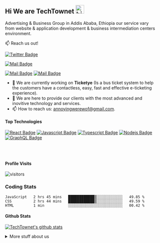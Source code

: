 ## Hi We are TechTownet <img src="https://user-images.githubusercontent.com/1303154/88677602-1635ba80-d120-11ea-84d8-d263ba5fc3c0.gif" width="28px" alt="hi">

Advertising & Business Group in Addis Ababa, Ethiopia our service vary from website & application development & business intermediation centers environment.

:mailbox: Reach us out!

[![Twitter Badge](https://img.shields.io/badge/-@TechTownet-1ca0f1?style=flat&labelColor=1ca0f1&logo=twitter&logoColor=white&link=https://twitter.com/TechTownet)](https://twitter.com/TechTownet) 

[![Mail Badge](https://img.shields.io/badge/-TechTownet-e74c3c?style=flat&labelColor=e74c3c&logo=youtube&logoColor=white)](https://youtube.com/TechTownet)

 [![Mail Badge](https://img.shields.io/badge/-@TechTownet-e84393?style=flat&labelColor=e84393&logo=instagram&logoColor=white)](https://instagram.com/TechTownet) 
 [![Mail Badge](https://img.shields.io/badge/-TechTownet-c0392b?style=flat&labelColor=c0392b&logo=gmail&logoColor=white)](mailto:annoyingwerewof@gmail.com)

<!-- TODO: Add last video link -->

- 🔭 We are currently working on **Ticketye** (Is a bus ticket system to help the customers have a contactless, easy, fast and effective e-ticketing experience).
- :open_hands: We are here to provide our clients with the most advanced and inovitive technology and services.
- 📫 How to reach us: annoyingwerewof@gmail.com.


#### Top Technologies

<!-- TODO: Make technologies links takes you to repositories -->

[![React Badge](https://img.shields.io/badge/-React-61DBFB?style=for-the-badge&labelColor=black&logo=react&logoColor=61DBFB)](#) [![Javascript Badge](https://img.shields.io/badge/-Javascript-F0DB4F?style=for-the-badge&labelColor=black&logo=javascript&logoColor=F0DB4F)](#) [![Typescript Badge](https://img.shields.io/badge/-Typescript-007acc?style=for-the-badge&labelColor=black&logo=typescript&logoColor=007acc)](#) [![Nodejs Badge](https://img.shields.io/badge/-Nodejs-3C873A?style=for-the-badge&labelColor=black&logo=node.js&logoColor=3C873A)](#) [![GraphQL Badge](https://img.shields.io/badge/-GraphQl-e535ab?style=for-the-badge&labelColor=black&logo=node.js&logoColor=e535ab)](#)


<br />
<br />


#### Profile Visits 

![visitors](https://visitor-badge.glitch.me/badge?page_id=Techtownet.Techtownet)

### Coding Stats

<!--START_SECTION:waka-->
```text
JavaScript   2 hrs 45 mins   ████████████▒░░░░░░░░░░░░   49.85 % 
CSS          2 hrs 44 mins   ████████████▒░░░░░░░░░░░░   49.59 % 
HTML         1 min           ░░░░░░░░░░░░░░░░░░░░░░░░░   00.42 % 
```
<!--END_SECTION:waka-->

#### Github Stats

[![TechTownet's github stats](https://github-readme-stats.vercel.app/api?username=AnnoyinngD&hide=contribs,prs&theme=tokyonight)](https://github.com/anuraghazra/github-readme-stats)


<details>
<summary>
  More stuff about us
</summary>

<br >

To improve every life through innovation by giving creative idea's to the environment in Ethiopia, and the world.
</details>
